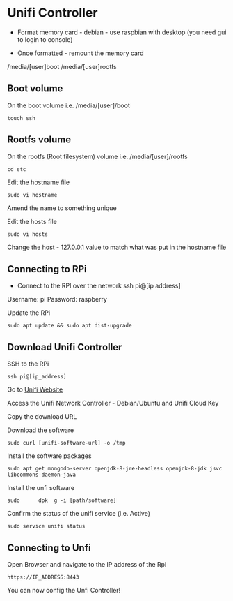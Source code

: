 # Unifi Controller

* Format memory card - debian - use raspbian with desktop (you need gui to login to console)

* Once formatted - remount the memory card

/media/[user]boot
/media/[user]rootfs


## Boot volume

On the boot volume i.e. /media/[user]/boot

```
touch ssh
```


## Rootfs volume

On the rootfs (Root filesystem) volume i.e. /media/[user]/rootfs

```
cd etc
```

Edit the hostname file
```
sudo vi hostname
```

Amend the name to something unique


Edit the hosts file
```
sudo vi hosts
```

Change the host - 127.0.0.1 value to match what was put in the hostname file



## Connecting to RPi

* Connect to the RPI over the network
ssh pi@[ip address]


Username: pi
Password: raspberry

Update the RPi

```
sudo apt update && sudo apt dist-upgrade
```


## Download Unifi Controller


SSH to the RPi
```
ssh pi@[ip_address]
```

Go to [Unifi Website](https://www.ui.com/download/unifi/)

Access the Unifi Network Controller - Debian/Ubuntu and Unifi Cloud Key

Copy the download URL


Download the software
```
sudo curl [unifi-software-url] -o /tmp
```

Install the software packages
```
sudo apt get mongodb-server openjdk-8-jre-headless openjdk-8-jdk jsvc libcommons-daemon-java
```


Install the unfi software

```
sudo      dpk  g -i [path/software]
```

Confirm the status of the unifi service (i.e. Active)

```
sudo service unifi status
```


## Connecting to Unfi

Open Browser and navigate to the IP address of the Rpi

```
https://IP_ADDRESS:8443
```

You can now config the Unfi Controller!


